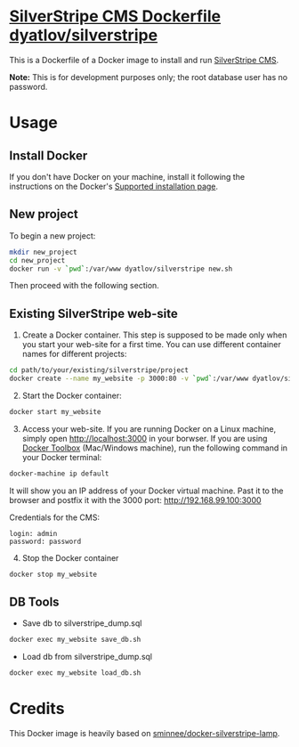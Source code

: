# [SilverStripe CMS Dockerfile dyatlov/silverstripe](https://hub.docker.com/r/dyatlov/silverstripe/)

This is a Dockerfile of a Docker image to install and run [SilverStripe CMS](http://www.silverstripe.org/).

**Note:** This is for development purposes only; the root database user has no password.

Usage
=====

Install Docker
--------------

If you don't have Docker on your machine, install it following the instructions on the Docker's  [Supported installation page](https://docs.docker.com/installation/).

New project
-----------

To begin a new project:

```bash
mkdir new_project
cd new_project
docker run -v `pwd`:/var/www dyatlov/silverstripe new.sh
```

Then proceed with the following section.

Existing SilverStripe web-site
------------------------------------

1) Create a Docker container. This step is supposed to be made only when you start your web-site for a first time. You can use different container names for different projects:

```bash
cd path/to/your/existing/silverstripe/project
docker create --name my_website -p 3000:80 -v `pwd`:/var/www dyatlov/silverstripe start.sh
```
2) Start the Docker container:

```bash
docker start my_website
```

3) Access your web-site. If you are running Docker on a Linux machine, simply open [http://localhost:3000](http://localhost:3000) in your borwser. If you are using [Docker Toolbox](https://www.docker.com/toolbox) (Mac/Windows machine), run the following command in your Docker terminal: 

```bash
docker-machine ip default
```

It will show you an IP address of your Docker virtual machine. Past it to the browser and postfix it with the 3000 port: http://192.168.99.100:3000

Credentials for the CMS:

```
login: admin
password: password
```

4) Stop the Docker container

```bash
docker stop my_website
```
DB Tools
--------

- Save db to silverstripe_dump.sql

```bash
docker exec my_website save_db.sh
```

- Load db from silverstripe_dump.sql

```bash
docker exec my_website load_db.sh
```

Credits
=======

This Docker image is heavily based on [sminnee/docker-silverstripe-lamp](https://github.com/sminnee/docker-silverstripe-lamp).

